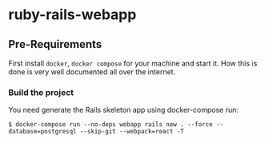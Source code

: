 # ruby-rails-webapp

## Pre-Requirements
First install `docker`, `docker compose` for your machine and start it. How this is done is very well documented all over the internet.

### Build the project
You need generate the Rails skeleton app using docker-compose run:
```
$ docker-compose run --no-deps webapp rails new . --force --database=postgresql --skip-git --webpack=react -T
```